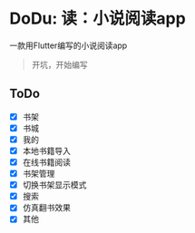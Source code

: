 # DoDu: 读：小说阅读app


一款用Flutter编写的小说阅读app

> 开坑，开始编写

## ToDo

- [x] 书架
- [x] 书城
- [x] 我的
- [x] 本地书籍导入
- [x] 在线书籍阅读
- [x] 书架管理
- [x] 切换书架显示模式
- [x] 搜索
- [x] 仿真翻书效果
- [x] 其他
